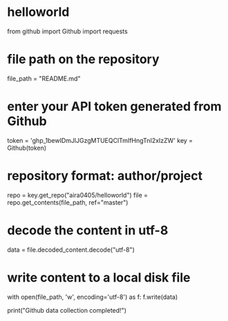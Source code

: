 # helloworld
from github import Github
import requests

# file path on the repository
file_path = "README.md"

# enter your API token generated from Github
token = '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'
key = Github(token)

# repository format: author/project
repo = key.get_repo("aira0405/helloworld")
file = repo.get_contents(file_path, ref="master")

# decode the content in utf-8
data = file.decoded_content.decode("utf-8")

# write content to a local disk file
with open(file_path, 'w', encoding='utf-8') as f:
	f.write(data)

print("Github data collection completed!")
